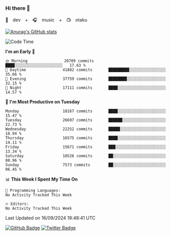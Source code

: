 ### Hi there 👋

🚀　dev　+　🎧　music　+　📺　otaku


[![Anurag's GitHub stats](https://github-readme-stats.vercel.app/api?username=koheitasaka&count_private=true&show_icons=true&theme=monokai)](https://github.com/koheitasaka/github-readme-stats)

<!--START_SECTION:waka-->
![Code Time](http://img.shields.io/badge/Code%20Time-1%2C161%20hrs%2023%20mins-blue)

**I'm an Early 🐤** 

```text
🌞 Morning                20709 commits       ████░░░░░░░░░░░░░░░░░░░░░   17.63 % 
🌆 Daytime                41882 commits       █████████░░░░░░░░░░░░░░░░   35.66 % 
🌃 Evening                37759 commits       ████████░░░░░░░░░░░░░░░░░   32.15 % 
🌙 Night                  17111 commits       ████░░░░░░░░░░░░░░░░░░░░░   14.57 % 
```
📅 **I'm Most Productive on Tuesday** 

```text
Monday                   18167 commits       ████░░░░░░░░░░░░░░░░░░░░░   15.47 % 
Tuesday                  26697 commits       ██████░░░░░░░░░░░░░░░░░░░   22.73 % 
Wednesday                22252 commits       █████░░░░░░░░░░░░░░░░░░░░   18.94 % 
Thursday                 16575 commits       ████░░░░░░░░░░░░░░░░░░░░░   14.11 % 
Friday                   15671 commits       ███░░░░░░░░░░░░░░░░░░░░░░   13.34 % 
Saturday                 10526 commits       ██░░░░░░░░░░░░░░░░░░░░░░░   08.96 % 
Sunday                   7573 commits        ██░░░░░░░░░░░░░░░░░░░░░░░   06.45 % 
```


📊 **This Week I Spent My Time On** 

```text
💬 Programming Languages: 
No Activity Tracked This Week

🔥 Editors: 
No Activity Tracked This Week
```


 Last Updated on 16/09/2024 19:48:41 UTC
<!--END_SECTION:waka-->

[![GitHub Badge](https://img.shields.io/badge/GitHub-100000?style=for-the-badge&logo=github&logoColor=white)](https://github.com/koheitasaka)
[![Twitter Badge](https://img.shields.io/badge/Twitter-1DA1F2?style=for-the-badge&logo=twitter&logoColor=white)](https://twitter.com/sleep_asleep_)

